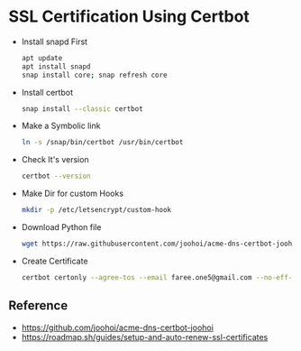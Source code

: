 # SSL Certification Using Certbot
- Install snapd First

    ```bash
    apt update
    apt install snapd
    snap install core; snap refresh core
    ```

- Install certbot

    ```bash
    snap install --classic certbot
    ```
- Make a Symbolic link

    ```bash
    ln -s /snap/bin/certbot /usr/bin/certbot
    ```

- Check It's version

    ```bash
    certbot --version
    ```

- Make Dir for custom Hooks

    ```bash
    mkdir -p /etc/letsencrypt/custom-hook
    ```
- Download Python file

    ```bash
    wget https://raw.githubusercontent.com/joohoi/acme-dns-certbot-joohoi/master/acme-dns-auth.py && sed -i 's/python/python3/g' acme-dns-auth.py && mv acme-dns-auth.py /etc/letsencrypt/custom-hook
    ```

- Create Certificate

    ```bash
    certbot certonly --agree-tos --email faree.one5@gmail.com --no-eff-email --renew-by-default --manual --manual-auth-hook /etc/letsencrypt/custom-hooks/acme-dns-auth.py --preferred-challenges dns --debug-challenges -d dogs-collar.com -d *.domain-name
    ```

## Reference
- https://github.com/joohoi/acme-dns-certbot-joohoi
- https://roadmap.sh/guides/setup-and-auto-renew-ssl-certificates